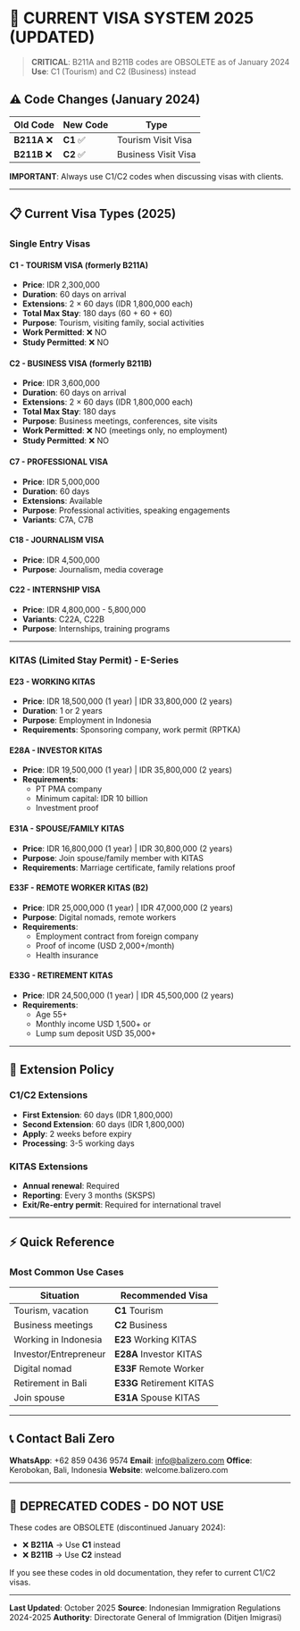 # 🛂 CURRENT VISA SYSTEM 2025 (UPDATED)

> **CRITICAL**: B211A and B211B codes are OBSOLETE as of January 2024
> **Use**: C1 (Tourism) and C2 (Business) instead

## ⚠️ Code Changes (January 2024)

| Old Code | New Code | Type |
|----------|----------|------|
| **B211A** ❌ | **C1** ✅ | Tourism Visit Visa |
| **B211B** ❌ | **C2** ✅ | Business Visit Visa |

**IMPORTANT**: Always use C1/C2 codes when discussing visas with clients.

---

## 📋 Current Visa Types (2025)

### Single Entry Visas

#### **C1 - TOURISM VISA** (formerly B211A)
- **Price**: IDR 2,300,000
- **Duration**: 60 days on arrival
- **Extensions**: 2 × 60 days (IDR 1,800,000 each)
- **Total Max Stay**: 180 days (60 + 60 + 60)
- **Purpose**: Tourism, visiting family, social activities
- **Work Permitted**: ❌ NO
- **Study Permitted**: ❌ NO

#### **C2 - BUSINESS VISA** (formerly B211B)
- **Price**: IDR 3,600,000
- **Duration**: 60 days on arrival
- **Extensions**: 2 × 60 days (IDR 1,800,000 each)
- **Total Max Stay**: 180 days
- **Purpose**: Business meetings, conferences, site visits
- **Work Permitted**: ❌ NO (meetings only, no employment)
- **Study Permitted**: ❌ NO

#### **C7 - PROFESSIONAL VISA**
- **Price**: IDR 5,000,000
- **Duration**: 60 days
- **Extensions**: Available
- **Purpose**: Professional activities, speaking engagements
- **Variants**: C7A, C7B

#### **C18 - JOURNALISM VISA**
- **Price**: IDR 4,500,000
- **Purpose**: Journalism, media coverage

#### **C22 - INTERNSHIP VISA**
- **Price**: IDR 4,800,000 - 5,800,000
- **Variants**: C22A, C22B
- **Purpose**: Internships, training programs

---

### KITAS (Limited Stay Permit) - E-Series

#### **E23 - WORKING KITAS**
- **Price**: IDR 18,500,000 (1 year) | IDR 33,800,000 (2 years)
- **Duration**: 1 or 2 years
- **Purpose**: Employment in Indonesia
- **Requirements**: Sponsoring company, work permit (RPTKA)

#### **E28A - INVESTOR KITAS**
- **Price**: IDR 19,500,000 (1 year) | IDR 35,800,000 (2 years)
- **Requirements**:
  - PT PMA company
  - Minimum capital: IDR 10 billion
  - Investment proof

#### **E31A - SPOUSE/FAMILY KITAS**
- **Price**: IDR 16,800,000 (1 year) | IDR 30,800,000 (2 years)
- **Purpose**: Join spouse/family member with KITAS
- **Requirements**: Marriage certificate, family relations proof

#### **E33F - REMOTE WORKER KITAS (B2)**
- **Price**: IDR 25,000,000 (1 year) | IDR 47,000,000 (2 years)
- **Purpose**: Digital nomads, remote workers
- **Requirements**:
  - Employment contract from foreign company
  - Proof of income (USD 2,000+/month)
  - Health insurance

#### **E33G - RETIREMENT KITAS**
- **Price**: IDR 24,500,000 (1 year) | IDR 45,500,000 (2 years)
- **Requirements**:
  - Age 55+
  - Monthly income USD 1,500+ or
  - Lump sum deposit USD 35,000+

---

## 🔄 Extension Policy

### C1/C2 Extensions
- **First Extension**: 60 days (IDR 1,800,000)
- **Second Extension**: 60 days (IDR 1,800,000)
- **Apply**: 2 weeks before expiry
- **Processing**: 3-5 working days

### KITAS Extensions
- **Annual renewal**: Required
- **Reporting**: Every 3 months (SKSPS)
- **Exit/Re-entry permit**: Required for international travel

---

## ⚡ Quick Reference

### Most Common Use Cases

| Situation | Recommended Visa |
|-----------|------------------|
| Tourism, vacation | **C1** Tourism |
| Business meetings | **C2** Business |
| Working in Indonesia | **E23** Working KITAS |
| Investor/Entrepreneur | **E28A** Investor KITAS |
| Digital nomad | **E33F** Remote Worker |
| Retirement in Bali | **E33G** Retirement KITAS |
| Join spouse | **E31A** Spouse KITAS |

---

## 📞 Contact Bali Zero

**WhatsApp**: +62 859 0436 9574
**Email**: info@balizero.com
**Office**: Kerobokan, Bali, Indonesia
**Website**: welcome.balizero.com

---

## 🚫 DEPRECATED CODES - DO NOT USE

These codes are OBSOLETE (discontinued January 2024):
- ❌ **B211A** → Use **C1** instead
- ❌ **B211B** → Use **C2** instead

If you see these codes in old documentation, they refer to current C1/C2 visas.

---

**Last Updated**: October 2025
**Source**: Indonesian Immigration Regulations 2024-2025
**Authority**: Directorate General of Immigration (Ditjen Imigrasi)
